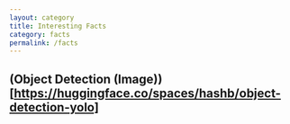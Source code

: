 ```yaml
---
layout: category
title: Interesting Facts
category: facts
permalink: /facts
---
```



## (Object Detection (Image))[https://huggingface.co/spaces/hashb/object-detection-yolo]
